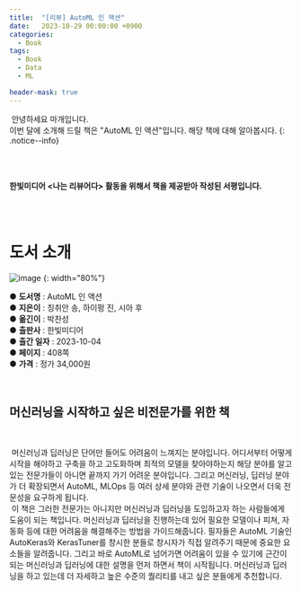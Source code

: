 ```yaml
---
title:  "[리뷰] AutoML 인 액션"
date:   2023-10-29 00:00:00 +0900
categories:
  - Book
tags:
  - Book
  - Data
  - ML

header-mask: true
---
```


&nbsp;안녕하세요 마개입니다.  
이번 달에 소개해 드릴 책은 "AutoML 인 액션"입니다. 해당 책에 대해 알아봅시다.
{: .notice--info}

<br><br>

**한빛미디어 \<나는 리뷰어다\> 활동을 위해서 책을 제공받아 작성된 서평입니다.**

<br><br>

# 도서 소개

![image](https://github.com/magaeTube/magaeTube.github.io/assets/78892113/70eb4007-fa58-4efe-a1ab-9cd54e61e716)
{: width="80%"}

● **도서명** : AutoML 인 액션  
● **지은이** : 칭취안 송, 하이펑 진, 시아 후  
● **옮긴이** : 박찬성      
● **출판사** : 한빛미디어  
● **출간 일자** : 2023-10-04  
● **페이지** : 408쪽  
● **가격** : 정가 34,000원  

<br>

## 머신러닝을 시작하고 싶은 비전문가를 위한 책 

<br>

&nbsp;머신러닝과 딥러닝은 단어만 들어도 어려움이 느껴지는 분야입니다. 어디서부터 어떻게 시작을 해야하고 구축을 하고 고도화하며 최적의 모델을 찾아야하는지 해당 분야를 알고 있는 전문가들이 아니면 끝까지 가기 어려운 분야입니다. 그리고 머신러닝, 딥러닝 분야가 더 확장되면서 AutoML, MLOps 등 여러 상세 분야와 관련 기술이 나오면서 더욱 전문성을 요구하게 됩니다.  
&nbsp;이 책은 그러한 전문가는 아니지만 머신러닝과 딥러닝을 도입하고자 하는 사람들에게 도움이 되는 책입니다. 머신러닝과 딥러닝을 진행하는데 있어 필요한 모델이나 피쳐, 자동화 등에 대한 어려움을 해결해주는 방법을 가이드해줍니다. 필자들은 AutoML 기술인 AutoKeras와 KerasTuner를 창시한 분들로 창시자가 직접 알려주기 때문에 중요한 요소들을 알려줍니다. 그리고 바로 AutoML로 넘어가면 어려움이 있을 수 있기에 근간이 되는 머신러닝과 딥러닝에 대한 설명을 먼저 하면서 책이 시작됩니다. 머신러닝과 딥러닝을 하고 있는데 더 자세하고 높은 수준의 퀄리티를 내고 싶은 분들에게 추천합니다. 
